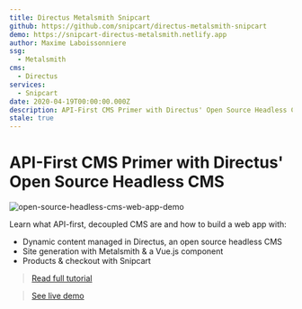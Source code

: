 ```yaml
---
title: Directus Metalsmith Snipcart
github: https://github.com/snipcart/directus-metalsmith-snipcart
demo: https://snipcart-directus-metalsmith.netlify.app
author: Maxime Laboissonniere
ssg:
  - Metalsmith
cms:
  - Directus
services:
  - Snipcart
date: 2020-04-19T00:00:00.000Z
description: API-First CMS Primer with Directus' Open Source Headless CMS
stale: true
---
```


# API-First CMS Primer with Directus' Open Source Headless CMS

![open-source-headless-cms-web-app-demo](https://snipcart.com/media/10158/open-source-headless-cms-web-app-demo.png)

Learn what API-first, decoupled CMS are and how to build a web app with:

+ Dynamic content managed in Directus, an open source headless CMS
+ Site generation with Metalsmith & a Vue.js component
+ Products & checkout with Snipcart

> [Read full tutorial](https://snipcart.com/blog/intro-api-first-headless-cms-directus)

> [See live demo](https://snipcart-directus-metalsmith.netlify.app/)
